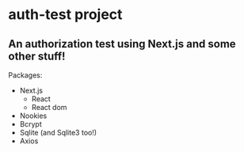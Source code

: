 # auth-test project

## An authorization test using Next.js and some other stuff!

Packages:

- Next.js
  - React
  - React dom
- Nookies
- Bcrypt
- Sqlite (and Sqlite3 too!)
- Axios
